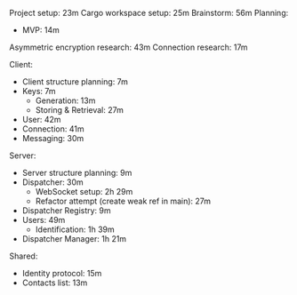 Project setup: 23m
Cargo workspace setup: 25m
Brainstorm: 56m
Planning:
- MVP: 14m

Asymmetric encryption research: 43m
Connection research: 17m

Client:
- Client structure planning: 7m
- Keys: 7m
    - Generation: 13m
    - Storing & Retrieval: 27m
- User: 42m
- Connection: 41m
- Messaging: 30m

Server:
- Server structure planning: 9m
- Dispatcher: 30m
    - WebSocket setup: 2h 29m
    - Refactor attempt (create weak ref in main): 27m
- Dispatcher Registry: 9m
- Users: 49m
    - Identification: 1h 39m
- Dispatcher Manager: 1h 21m

Shared:
- Identity protocol: 15m
- Contacts list: 13m
